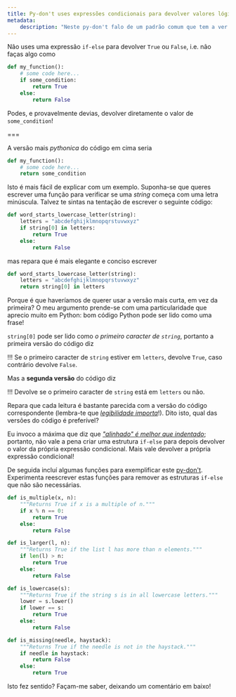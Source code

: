 ```yaml
---
title: Py-don't uses expressões condicionais para devolver valores lógicos
metadata:
    description: "Neste py-don't falo de um padrão comum que tem a ver com valores lógicos."
---
```


Não uses uma expressão `if-else` para devolver `True` ou `False`, i.e. não faças algo como

```py
def my_function():
    # some code here...
    if some_condition:
        return True
    else:
        return False
```

Podes, e provavelmente devias, devolver diretamente o valor de `some_condition`!

===

A versão mais _pythonica_ do código em cima seria

```py
def my_function():
    # some code here...
    return some_condition
```

Isto é mais fácil de explicar com um exemplo. Suponha-se que queres escrever uma função para verificar se uma _string_ começa com uma letra minúscula. Talvez te sintas na tentação de escrever o seguinte código:

```py
def word_starts_lowercase_letter(string):
    letters = "abcdefghijklmnopqrstuvwxyz"
    if string[0] in letters:
        return True
    else:
        return False
```

mas repara que é mais elegante e conciso escrever

```py
def word_starts_lowercase_letter(string):
    letters = "abcdefghijklmnopqrstuvwxyz"
    return string[0] in letters
```

Porque é que haveríamos de querer usar a versão mais curta, em vez da primeira? O meu argumento prende-se com uma particularidade que aprecio muito em Python: bom código Python pode ser lido como uma frase!

`string[0]` pode ser lido como _o primeiro caracter de `string`_, portanto a primeira versão do código diz

!!! Se o primeiro caracter de `string` estiver em `letters`, devolve `True`, caso contrário devolve `False`.

Mas a **segunda versão** do código diz

!!! Devolve se o primeiro caracter de `string` está em `letters` ou não.

Repara que cada leitura é bastante parecida com a versão do código correspondente (lembra-te que [_legibilidade importa_](../zen-of-python "readability counts")!). Dito isto, qual das versões do código é preferível?

Eu invoco a máxima que diz que [_"alinhado" é melhor que indentado_](../zen-of-python "flat is better than nested"); portanto, não vale a pena criar uma estrutura `if-else` para depois devolver o valor da própria expressão condicional. Mais vale devolver a própria expressão condicional!

De seguida incluí algumas funções para exemplificar este [py-don't][pydont]. Experimenta reescrever estas funções para remover as estruturas `if-else` que não são necessárias.

```py
def is_multiple(x, n):
    """Returns True if x is a multiple of n."""
    if x % n == 0:
        return True
    else:
        return False

def is_larger(l, n):
    """Returns True if the list l has more than n elements."""
    if len(l) > n:
        return True
    else:
        return False

def is_lowercase(s):
    """Returns True if the string s is in all lowercase letters."""
    lower = s.lower()
    if lower == s:
        return True
    else:
        return False

def is_missing(needle, haystack):
    """Returns True if the needle is not in the haystack."""
    if needle in haystack:
        return False
    else:
        return True
```

Isto fez sentido? Façam-me saber, deixando um comentário em baixo!

[zen-of-python]: ../pydont-zen-of-python
[pydont]: ../.